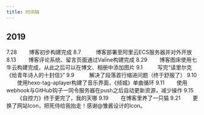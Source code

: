 ```yaml
---
title: 时间轴
---
```


## 2019
7.28 &#8194;&#8194;&#8194;&#8194;博客初步构建完成
8.7  &#8194;&#8194;&#8194;&#8194;&#8194;博客部署至阿里云ECS服务器并对外开放
8.13 &#8194;&#8194;&#8194;&#8194;博客评论系统、留言页面通过Valine构建完成
8.29 &#8194;&#8194;&#8194;&#8194;博客图床使用七牛云构建完成，从此之后可以在博文、相册中添加图片
9.1  &#8194;&#8194;&#8194;&#8194;&#8194;写完“读里尔克《给青年诗人的十封信》”
9.9   &#8194;&#8194;&#8194;&#8194;&#8194;解决了段落首行缩进问题（终于舒服了）
9.10 &#8194;&#8194;&#8194;&#8194;使用hexo-tag-aplayer构建了音乐界面，《倾城》单曲循环
9.11 &#8194;&#8194;&#8194;&#8194;使用webhook与GitHub钩子一同令服务器在push之后自动更新资源，减少操作
9.15 &#8194;&#8194;&#8194;&#8194;《自控力》终于更完了，我的天哪
9.19 &#8194;&#8194;&#8194;&#8194;在博客里养了一只猫
9.21 &#8194;&#8194;&#8194;&#8194;更换了网站Icon，把死侍给我抬走！感谢@雏酱设计的Icon。
